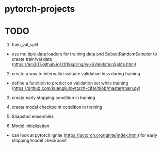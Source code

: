 # pytorch-projects

# TODO

1. train_val_split
- use multiple data loaders for training data and SubsetRandomSampler to create train/val data (https://am207.github.io/2018spring/wiki/ValidationSplits.html)

2. create a way to internally evaluate validation loss during training
- define a function to predict on validation set while training (https://github.com/kuangliu/pytorch-cifar/blob/master/main.py)

3. create early stopping condition in training

4. create model checkpoint condition in training

5. Snapshot ensembles

6. Model initialization


- can look at pytorch ignite (https://pytorch.org/ignite/index.html) for early stopping/model checkpoint
